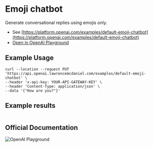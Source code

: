 # Emoji chatbot

Generate conversational replies using emojis only.

- See [https://platform.openai.com/examples/default-emoji-chatbot](https://platform.openai.com/examples/default-emoji-chatbot)
- [Open in OpenAI Playground](https://platform.openai.com/playground/p/default-emoji-chatbot)

## Example Usage

```console
curl --location --request PUT 'https://api.openai.lawrencemcdaniel.com/examples/default-emoji-chatbot' \
--header 'x-api-key: YOUR-API-GATEWAY-KEY' \
--header 'Content-Type: application/json' \
--data '{"How are you?"}'
```

## Example results

```json

```

## Official Documentation

![OpenAI Playground](https://raw.githubusercontent.com/FullStackWithLawrence/aws-openai/main/doc/img/examples/example-23-emoji-chatbot.png "OpenAI Playground")
